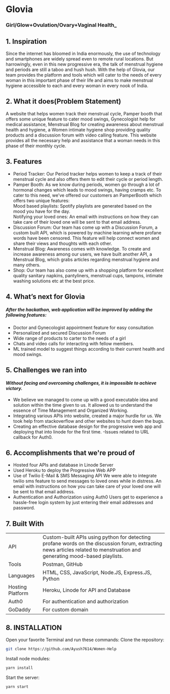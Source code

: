 # Glovia
### Girl/Glow+Ovulation/Ovary+Vaginal Health_

## 1. Inspiration
Since the internet has bloomed in India enormously, the use of technology and smartphones are widely spread even to remote rural locations. 
But harrowingly, even in this new progressive era, the talk of menstrual hygiene and periods are still a taboo and hush hush. 
With the help of Glovia, our team provides the platform and tools which will cater to the needs of every woman in this important phase of their life and aims to make menstrual hygiene accessible to each and every woman in every nook of India. 

## 2. What it does(Problem Statement)
 A website that helps women track their menstrual cycle, Pamper booth that offers some unique feature to cater mood swings, Gynecologist help for medical assistance, Menstrual Blog for creating awareness about menstrual health and hygiene, a Women intimate hygiene shop providing quality products and a discussion forum with video calling feature. 
 This website provides all the necessary help and assistance that a woman needs in this phase of their monthly cycle.
## 3. Features 
- Period Tracker: Our Period tracker helps women to keep a track of their menstrual cycle and also offers them to edit their cycle or period length. 
- Pamper Booth: As we know during periods, women go through a lot of hormonal changes which leads to mood swings, having cramps etc. To cater to this need, we’ve offered our customers an PamperBooth which offers two unique features:                                                
Mood based playlists: Spotify playlists are generated based on the mood you have for the day.                                                                                      
Notifying your loved ones: An email with instructions on how they can take care of their loved one will be sent to that email address.
- Discussion Forum: Our team has come up with a Discussion Forum, a custom built API, which is powered by machine learning where profane words have been censored. This feature will help connect women and share their views and thoughts with each other.
- Menstrual Blog: Awareness comes with knowledge. To create and increase awareness among our users, we have built another API, a Menstrual Blog, which grabs articles regarding menstrual hygiene and many others.
- Shop: Our team has also come up with a shopping platform for excellent quality sanitary napkins, pantyliners, menstrual cups, tampons, intimate washing solutions etc at the best price.

## 4. What’s next for Glovia
##### After the hackathon, web application will be improved by adding the following features:
- Doctor and Gynecologist appointment feature for easy consultation 
- Personalized and secured Discussion Forum
- Wide range of products to carter to the needs of a girl
- Chats and video calls for interacting with fellow members.
- ML trained model to suggest things according to their current health and mood swings.

## 5. Challenges we ran into
#### _Without facing and overcoming challenges, it is impossible to achieve victory._
- We believe we managed to come up with a good executable idea and solution within the time given to us. It allowed us to understand the essence of Time Management and Organized Working.
- Integrating various APIs into website, created a major hurdle for us. We took help from stackoverflow and other websites to hunt down the bugs.
- Creating an effective database design for the progressive web app and deploying that into linode for the first time.
-Issues related to URL callback for Auth0. 




## 6. Accomplishments that we're proud of
- Hosted four APIs and database in Linode Server
- Used Heroku to deploy the Progressive Web APP
- Use of Twilio E-Mail & SMS Messaging API
We were able to integrate twilio sms feature to send messages to loved ones while in distress.
An email with instructions on how you can take care of your loved one will be sent to that email address. 
- Authentication and Authorization using Auth0
Users get to experience a hassle-free login system by just entering their email addresses and password.



## 7. Built With
|  | |
| ------ | ------ |
| API | Custom-built APIs using python for detecting profane words on the discussion forum, extracting news articles related to menstruation and generating mood-based playlists.|
| Tools | Postman, GitHub |
| Languages | HTML, CSS, JavaScript, Node.JS, Express.JS, Python |
|Hosting Platform | Heroku, Linode for API and Database |
| Auth0 | For authentication and authorization |
| GoDaddy | For custom domain |




## 8. INSTALLATION

Open your favorite Terminal and run these commands:
Clone the repository: 
```sh
git clone https://github.com/Ayush7614/Women-Help
```

Install node modules: 
```sh
yarn install
```
Start the server: 
```sh
yarn start
```
